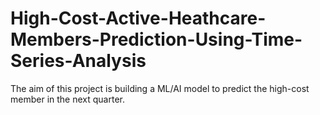 # High-Cost-Active-Heathcare-Members-Prediction-Using-Time-Series-Analysis

The aim of this project is building a ML/AI model to predict the high-cost member in the next quarter.
